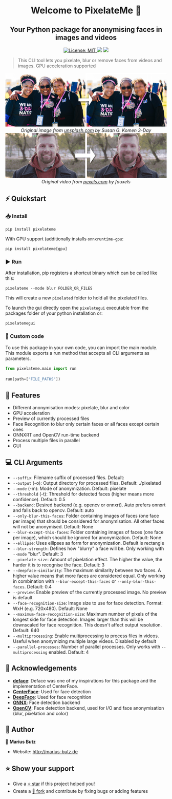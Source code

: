 <h1 align="center">
Welcome to PixelateMe 👋<br />
</h1>
<h2 align="center">
Your Python package for anonymising faces in images and videos
</h2>
<p align="center">
    <a href="LICENSE" target="_blank">
        <img alt="License: MIT" src="https://img.shields.io/badge/License-MIT-green.svg?style=for-the-badge" />
    </a>
    <img src="https://img.shields.io/github/actions/workflow/status/mbpictures/pixelateme/python-publish.yml?color=%2397CA00&style=for-the-badge" />
    <a href="https://pypi.org/project/PixelateMe/" target="_blank">
        <img src="https://img.shields.io/pypi/v/pixelateme?style=for-the-badge" />
    </a>
</p>

> This CLI tool lets you pixelate, blur or remove faces from videos and images. GPU acceleration supported

<p align="center">
    <img src="https://raw.githubusercontent.com/mbpictures/pixelateme/master/demos/image.png" /><br />
    <em>Original image from <a href="https://unsplash.com/de/fotos/wdVwF3Ese4o" target="_blank">unsplash.com</a> by Susan G. Komen 3-Day</em><br />
    <img src="https://raw.githubusercontent.com/mbpictures/pixelateme/master/demos/video.gif" /><br />
    <em>Original video from <a href="https://www.pexels.com/video/close-up-video-of-man-wearing-red-hoodie-3249935/" target="_blank">pexels.com</a> by fauxels</em>
</p>

## ⚡️ Quickstart
### 📥 Install
```shell
pip install pixelateme
```
With GPU support (additionally installs ```onnxruntime-gpu```:
```shell
pip install pixelateme[gpu]
```

### ▶️ Run
After installation, pip registers a shortcut binary which can be called like this:
```shell
pixelateme --mode blur FOLDER_OR_FILES
```
This will create a new ```pixelated``` folder to hold all the pixelated files.

To launch the gui directly open the ```pixelategui``` executable from the packages folder of your python installation or:
```shell
pixelatemegui
```

### 📝 Custom code
To use this package in your own code, you can import the main module. This module exports a run method that accepts all CLI arguments as parameters.
```python
from pixelateme.main import run

run(path=["FILE_PATHS"])
```

## 🎯 Features
- Different anonymisation modes: pixelate, blur and color
- GPU acceleration
- Preview of currently processed files
- Face Recognition to blur only certain faces or all faces except certain ones
- ONNXRT and OpenCV run-time backend
- Process multiple files in parallel
- GUI

## 💻 CLI Arguments
* ```--suffix```: Filename suffix of processed files. Default: 
* ```--output``` (-o): Output directory for processed files. Default: ./pixelated
* ```--mode``` (-m): Mode of anonymization. Default: pixelate
* ```--threshold``` (-t): Threshold for detected faces (higher means more confidence). Default: 0.5
* ```--backend```: Desired backend (e.g. opencv or onnxrt). Auto prefers onnxrt and falls back to opencv. Default: auto
* ```--only-blur-this-faces```: Folder containing images of faces (one face per image) that should be considered for anonymisation. All other faces will not be anonymised. Default: None
* ```--blur-except-this-faces```: Folder containing images of faces (one face per image), which should be ignored for anonymization. Default: None
* ```--ellipse```: Uses ellipses as form for anonymization. Default is rectangle
* ```--blur-strength```: Defines how "blurry" a face will be. Only working with ```--mode``` "blur". Default: 3
* ```--pixelate-size```: Amount of pixelation effect. The higher the value, the harder it is to recognise the face. Default: 3
* ```--deepface-similarity```: The maximum similarity between two faces. A higher value means that more faces are considered equal. Only working in combination with ```--blur-except-this-faces``` or ```--only-blur-this-faces```. Default: 0.4
* ```--preview```: Enable preview of the currently processed image. No preview is default
* ```--face-recognition-size```: Image size to use for face detection. Format: WxH (e.g. 720x480). Default: None
* ```--maximum-face-recognition-size```: Maximum number of pixels of the longest side for face detection. Images larger than this will be downscaled for face recognition. This doesn't affect output resolution. Default: 640
* ```--multiprocessing```: Enable multiprocessing to process files in videos. Useful when anonymizing multiple large videos. Disabled by default
* ```--parallel-processes```: Number of parallel processes. Only works with ```--multiprocessing``` enabled. Default: 4

## 👏 Acknowledgements
* [**deface**](https://github.com/ORB-HD/deface): Deface was one of my inspirations for this package and the implementation of CenterFace.
* [**CenterFace**](https://github.com/Star-Clouds/CenterFace): Used for face detection
* [**DeepFace**](https://github.com/serengil/deepface): Used for face recognition
* [**ONNX**](https://github.com/onnx/onnx): Face detection backend
* [**OpenCV**](https://opencv.org/): Face detection backend, used for I/O and face anonymisation (blur, pixelation and color)

## 👥 Author

👤 **Marius Butz**

* Website: http://marius-butz.de

## ⭐️ Show your support

- Give a [⭐️ star](https://github.com/mbpictures/tessera) if this project helped you!
- Create a [🍴 fork](https://github.com/mbpictures/tessera) and contribute by fixing bugs or adding features
